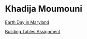 <h1>Khadija Moumouni</h1>

<p><a href="/news.html" target="blank">Earth Day in Maryland</a></p>

<p><a href="/tables.html" target="blank">Building Tables Assignment</a></p>
